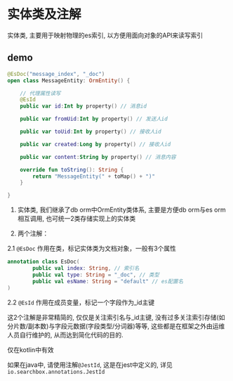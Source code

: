 # 实体类及注解
实体类, 主要用于映射物理的es索引, 以方便用面向对象的API来读写索引

## demo

```kotlin
@EsDoc("message_index", "_doc")
open class MessageEntity: OrmEntity() {

    // 代理属性读写
    @EsId
    public var id:Int by property() // 消息id

    public var fromUid:Int by property() // 发送人id

    public var toUid:Int by property() // 接收人id

    public var created:Long by property() // 接收人id

    public var content:String by property() // 消息内容

    override fun toString(): String {
        return "MessageEntity(" + toMap() + ")"
    }

}
```

1. 实体类, 我们继承了db orm中OrmEntity类体系, 主要是方便db orm与es orm相互调用, 也可统一2类存储实现上的实体类

2. 两个注解：

2.1 `@EsDoc` 作用在类，标记实体类为文档对象，一般有3个属性
```kotlin
annotation class EsDoc(
        public val index: String, // 索引名
        public val type: String = "_doc", // 类型
        public val esName: String = "default" // es配置名
)
```

2.2 `@EsId` 作用在成员变量，标记一个字段作为_id主键

这2个注解是非常精简的, 仅仅是关注索引名与_id主键, 没有过多关注索引存储(如分片数/副本数)与字段元数据(字段类型/分词器)等等, 这些都是在框架之外由运维人员自行维护的, 从而达到简化代码的目的.

仅在kotlin中有效

如果在java中, 请使用注解`@JestId`, 这是在jest中定义的, 详见`io.searchbox.annotations.JestId`
